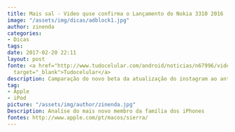 ```yaml
---
title: Mais sal - Video quse confirma o Lançamento do Nokia 3310 2016
image: "/assets/img/dicas/adblock1.jpg"
author: zinenda
categories:
- Dicas
tags: 
date: 2017-02-20 22:11
layout: post
fonte: <a href="http://www.tudocelular.com/android/noticias/n67996/videochamadas-no-android-via-booyah-app.html"
  target="_blank">Tudocelular</a>
description: Camparação do novo beta da atualização do instagram ao antigo beta
tag:
- Apple
- iPod
picture: "/assets/img/author/zinenda.jpg"
Description: Analíse do mais novo membro da família dos iPhones
fontes: http://www.apple.com/pt/macos/sierra/
---
```

